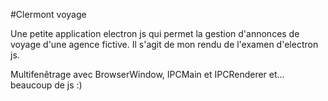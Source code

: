 #Clermont voyage

Une petite application electron js qui permet la gestion d'annonces de voyage d'une agence fictive.
Il s'agit de mon rendu de l'examen d'electron js.

Multifenêtrage avec BrowserWindow, IPCMain et IPCRenderer et... beaucoup de js :)